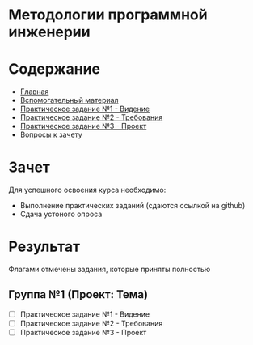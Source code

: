 # Методологии программной инженерии

# Содержание
* [Главная](https://github.com/WrapAndKit/software_engineering_24/blob/main/1_semester/README.md)
* [Вспомогательный материал](https://github.com/WrapAndKit/software_engineering_24/blob/main/1_semester/support.md)
* [Практическое задание №1 - Видение](https://github.com/WrapAndKit/software_engineering_24/blob/main/1_semester/practice_1.md)
* [Практическое задание №2 - Требования](https://github.com/WrapAndKit/software_engineering_24/blob/main/1_semester/practice_2.md)
* [Практическое задание №3 - Проект](https://github.com/WrapAndKit/software_engineering_24/blob/main/1_semester/practice_3.md)
* [Вопросы к зачету](https://github.com/WrapAndKit/software_engineering_24/blob/main/1_semester/questions.md)
# Зачет
Для успешного освоения курса необходимо:

* Выполнение практических заданий (сдаются ссылкой на github)
* Сдача устоного опроса

# Результат
Флагами отмечены задания, которые приняты полностью

## Группа №1 (Проект: Тема)
- [ ] Практическое задание №1 - Видение
- [ ] Практическое задание №2 - Требования
- [ ] Практическое задание №3 - Проект
